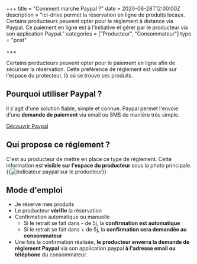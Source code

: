 +++
title = "Comment marche Paypal ?"
date = 2020-06-28T12:00:00Z
description = "ici-drive permet la réservation en ligne de produits locaux. Certains producteurs peuvent opter pour le réglement à distance via Paypal. Ce paiement en ligne est à l'initiative et gérer par le producteur via son application Paypal."
categories = ["Producteur", "Consommateur"]
type = "post"

+++

Certains producteurs peuvent opter pour le paiement en ligne afin de sécuriser la réservation.
Cette préférence de réglement est visible sur l'espace du protecteur, là où se trouve ses produits.

## Pourquoi utiliser Paypal ?
Il s'agit d'une solution fiable, simple et connue.
Paypal permet l'envoie d'une **demande de paiement** via email ou SMS de manière très simple.

[Découvrir Paypal](https://www.paypal.com/fr/home)


## Qui propose ce réglement ?

C'est au producteur de mettre en place ce type de réglement.
Cette information est **visible sur l'espace du producteur** sous la photo principale.
{{<img url="/images/post/capture_paypal.png" class="illustration" title="indicateur paypal sur le producteur">}}

## Mode d'emploi
* Je réserve mes produits
* Le producteur **vérifie** la réservation
* Confirmation automatique ou manuelle
    * Si le retrait se fait dans - de 5j, la **confirmation est automatique**
    * Si le retrait se fait dans + de 5j, la **confirmation sera demandée au consommateur**
* Une fois la confirmation réalisée, **le producteur enverra la demande de réglement Paypal** via son application paypal **à l'adresse email ou téléphone** du consommateur.